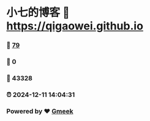# 小七的博客 :link: https://qigaowei.github.io 
### :page_facing_up: [79](https://qigaowei.github.io/tag.html) 
### :speech_balloon: 0 
### :hibiscus: 43328 
### :alarm_clock: 2024-12-11 14:04:31 
### Powered by :heart: [Gmeek](https://github.com/Meekdai/Gmeek)
